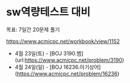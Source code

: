 # sw역량테스트 대비
목표: 7일간 20문제 풀기

https://www.acmicpc.net/workbook/view/1152

- 4월 23일(토) - [BOJ 3190.뱀] (url:https://www.acmicpc.net/problem/3190)
- 4월 24일(일) - [BOJ 16236.아기상어] (https://www.acmicpc.net/problem/16236)
